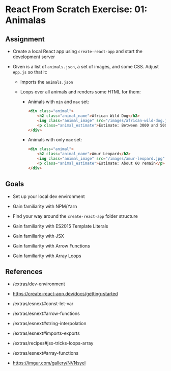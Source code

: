 # React From Scratch Exercise: 01: Animalas

## Assignment

- Create a local React app using `create-react-app` and start the development server

- Given is a list of `animals.json`, a set of images, and some CSS. Adjust `App.js` so that it:
    - Imports the `animals.json`
    - Loops over all animals and renders some HTML for them:

        - Animals with `min` and `max` set:

            ```html
            <div class="animal">
                <h2 class="animal_name">African Wild Dog</h2>
                <img class="animal_image" src="/images/african-wild-dog.jpg" alt="African Wild Dog" title="African Wild Dog">
                <p class="animal_estimate">Estimate: Between 3000 and 5000</p>
            </div>
            ```

        - Animals with only `max` set:

            ```html
            <div class="animal">
                <h2 class="animal_name">Amur Leopard</h2>
                <img class="animal_image" src="/images/amur-leopard.jpg" alt="Amur Leopard" title="Amur Leopard">
                <p class="animal_estimate">Estimate: About 60 remain</p>
            </div>
            ```

## Goals

- Set up your local dev environment
- Gain familiarity with NPM/Yarn
- Find your way around the `create-react-app` folder structure

- Gain familiarity with ES2015 Template Literals
- Gain familiarity with JSX
- Gain familiarity with Arrow Functions
- Gain familiarity with Array Loops

## References

- /extras/dev-environment
- https://create-react-app.dev/docs/getting-started

- /extras/esnext#const-let-var
- /extras/esnext#arrow-functions
- /extras/esnext#string-interpolation
- /extras/esnext#imports-exports
- /extras/recipes#jsx-tricks-loops-array
- /extras/esnext#array-functions

- https://imgur.com/gallery/NVNsyel